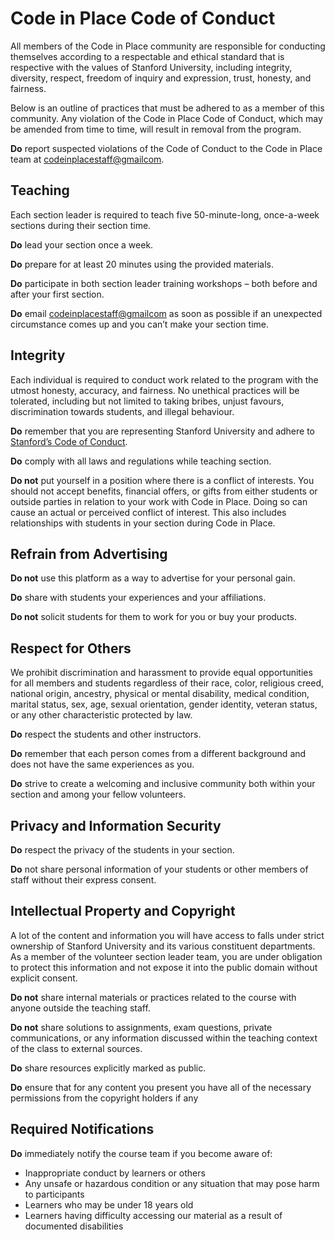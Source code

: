 # Code in Place Code of Conduct

All members of the Code in Place community are responsible for conducting themselves according to a respectable and ethical standard that is respective with the values of Stanford University, including integrity, diversity, respect, freedom of inquiry and expression, trust,
honesty, and fairness.

Below is an outline of practices that must be adhered to as a member of this community. Any violation of the Code in Place Code of Conduct, which may be amended from time to time, will result in removal from the program.

**Do** report suspected violations of the Code of Conduct to the Code in Place team at [codeinplacestaff@gmailcom](mailto:codeinplacestaff@gmail.com).

## Teaching

Each section leader is required to teach five 50-minute-long, once-a-week sections during their section time.

**Do** lead your section once a week.

**Do** prepare for at least 20 minutes using the provided materials.

**Do** participate in both section leader training workshops – both before and after your first section.

**Do** email [codeinplacestaff@gmailcom](mailto:codeinplacestaff@gmail.com) as soon as possible if an unexpected circumstance comes up and you can’t make your section time.

## Integrity

Each individual is required to conduct work related to the program with the utmost honesty,
accuracy, and fairness. No unethical practices will be tolerated, including but not limited to taking
bribes, unjust favours, discrimination towards students, and illegal behaviour.

**Do** remember that you are representing Stanford University and adhere to [Stanford’s Code of Conduct](https://adminguide.stanford.edu/chapter-1/subchapter-1/policy-1-1-1).

**Do** comply with all laws and regulations while teaching section.

**Do not** put yourself in a position where there is a conflict of interests. You should not accept benefits, financial offers, or gifts from either students or outside parties in relation to your work with Code in Place. Doing so can cause an actual or perceived conflict of interest. This also includes relationships with students in your section during Code in Place.

## Refrain from Advertising

**Do not** use this platform as a way to advertise for your personal gain.

**Do** share with students your experiences and your affiliations.

**Do not** solicit students for them to work for you or buy your products.

## Respect for Others

We prohibit discrimination and harassment to provide equal opportunities for all members and
students regardless of their race, color, religious creed, national origin, ancestry, physical or
mental disability, medical condition, marital status, sex, age, sexual orientation, gender identity,
veteran status, or any other characteristic protected by law.

**Do** respect the students and other instructors.

**Do** remember that each person comes from a different background and does not have the same experiences as you.

**Do** strive to create a welcoming and inclusive community both within your section and among your fellow volunteers.

## Privacy and Information Security

**Do** respect the privacy of the students in your section.

**Do** not share personal information of your students or other members of staff without their
express consent.

## Intellectual Property and Copyright

A lot of the content and information you will have access to falls under strict ownership of
Stanford University and its various constituent departments. As a member of the volunteer
section leader team, you are under obligation to protect this information and not expose it into
the public domain without explicit consent.

**Do not** share internal materials or practices related to the course with anyone outside the teaching staff.

**Do not** share solutions to assignments, exam questions, private communications, or any
information discussed within the teaching context of the class to external sources.

**Do** share resources explicitly marked as public.

**Do** ensure that for any content you present you have all of the necessary permissions from the
copyright holders if any

## Required Notifications

**Do** immediately notify the course team if you become aware of:

- Inappropriate conduct by learners or others
- Any unsafe or hazardous condition or any situation that may pose harm to participants
- Learners who may be under 18 years old
- Learners having difficulty accessing our material as a result of documented disabilities

